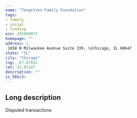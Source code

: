 ```yaml
---
name: "Tengelsen Family Foundation"
tags:
- family
- social
- funding
ein: 205950073
homepage: ""
address: |
 1658 N Milwaukee Avenue Suite 339, \nChicago, IL 60647
state: "IL"
city: "Chicago"
lng: -87.67852
lat: 41.91107
description: ""
is_501c3: 
---
```


## Long description

Disputed transactions
